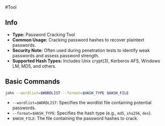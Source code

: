 #Tool 
## Info

- **Type:** Password Cracking Tool
- **Common Usage:** Cracking password hashes to recover plaintext passwords.
- **Security Note:** Often used during penetration tests to identify weak passwords and assess password strength.
- **Supported Hash Types:** Includes Unix crypt(3), Kerberos AFS, Windows LM, MD5, and others.

## Basic Commands

```bash
john --wordlist=$WORDLIST --format=$HASH_TYPE $HASH_FILE
```

- `--wordlist=$WORDLIST`: Specifies the wordlist file containing potential passwords.
- `--format=$HASH_TYPE`: Specifies the hash type (e.g., `md5`, `sha256`, `des`).
- `$HASH_FILE`: The file containing the password hashes to crack.
